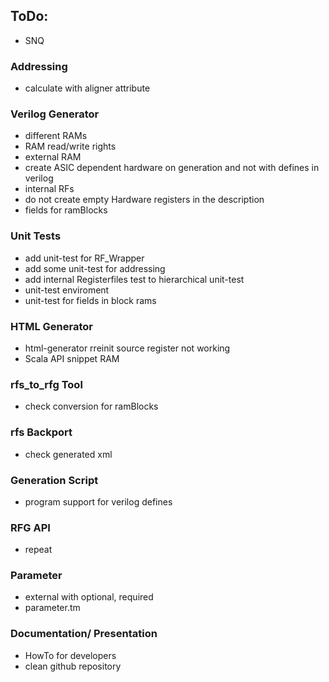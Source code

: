 ## ToDo:

- SNQ

### Addressing
 - calculate with aligner attribute

### Verilog Generator 

- different RAMs
- RAM read/write rights
- external RAM
- create ASIC dependent hardware on generation and not with defines in verilog
- internal RFs
- do not create empty Hardware registers in the description
- fields for ramBlocks

### Unit Tests 

- add unit-test for RF_Wrapper
- add some unit-test for addressing 
- add internal Registerfiles test to hierarchical unit-test
- unit-test enviroment
- unit-test for fields in block rams 

### HTML Generator 

- html-generator rreinit source register not working 
- Scala API snippet RAM 

### rfs_to_rfg Tool 

- check conversion for ramBlocks

### rfs Backport ###

- check generated xml

### Generation Script 

- program support for verilog defines

### RFG API 
- repeat

### Parameter
- external with optional, required
- parameter.tm 

### Documentation/ Presentation

- HowTo for developers
- clean github repository